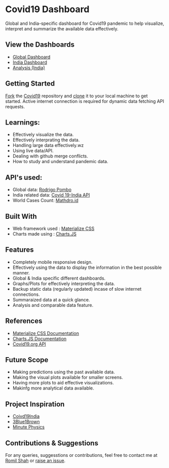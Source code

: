 # Covid19 Dashboard
Global and India-specific dashboard for Covid19 pandemic to help visualize, interpret and summarize the available data effectively.

## View the Dashboards
- [Global Dashboard](https://romilshah525.github.io/Covid19/index.html)
- [India Dashboard](https://romilshah525.github.io/Covid19/india.html)
- [Analysis (India)](https://romilshah525.github.io/Covid19/analysis.html)

## Getting Started
[Fork](https://help.github.com/en/github/getting-started-with-github/fork-a-repo) the [Covid19](https://github.com/romilshah525/Covid19) repository and [clone](https://help.github.com/en/github/creating-cloning-and-archiving-repositories/cloning-a-repository) it to your local machine to get started. Active internet connection is required for dynamic data fetching API requests.

## Learnings:
- Effectively visualize the data.
- Effectively interprating the data.
- Handling large data effectively.wz
- Using live data/API.
- Dealing with github merge conflicts.
- How to study and understand pandemic data.

## API's used:
- Global data: [Rodrigo Pombo](https://github.com/pomber/covid19)
- India related data: [Covid 19-India API](https://api.covid19india.org/)
- World Cases Count: [Mathdro.id](https://covid19.mathdro.id/api/)

## Built With
- Web framework used : [Materialize CSS](https://materializecss.com/)
- Charts made using : [Charts.JS](https://www.chartjs.org/docs/latest/)

## Features
- Completely mobile responsive design.
- Effectively using the data to display the information in the best possible manner.
- Global & India specific different dashboards.
- Graphs/Plots for effectively interpreting the data.
- Backup static data (regularly updated) incase of slow internet connections.
- Summaraized data at a quick glance.
- Analysis and comparable data feature.

## References
- [Materialize CSS Documentation](https://materializecss.com/)
- [Charts.JS Documentation](https://www.chartjs.org/docs/latest/)
- [Covid19.org API](https://api.covid19india.org/)

## Future Scope
- Making predictions using the past available data.
- Making the visual plots available for smaller screens.
- Having more plots to aid effective visualizations.
- Makinfg more analytical data available.

## Project Inspiration
- [Coivd19India](https://covid19india.org/)
- [3Blue1Brown](https://www.youtube.com/watch?v=Kas0tIxDvrg)
- [Minute Physics](https://www.youtube.com/watch?v=54XLXg4fYsc)

## Contributions & Suggestions
For any queries, suggesstions or contributions, feel free to contact me at [Romil Shah](mailto:romilshah525@gmail.com) or [raise an issue](https://help.github.com/en/enterprise/2.15/user/articles/creating-an-issue).